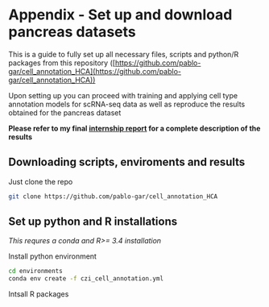 # Appendix - Set up and download pancreas datasets
This is a guide to fully set up all necessary files, scripts and python/R packages from this repository ([https://github.com/pablo-gar/cell_annotation_HCA](https://github.com/pablo-gar/cell_annotation_HCA))

Upon setting up you can proceed with training and applying cell type annotation models for scRNA-seq data as well as reproduce the results obtained for the pancreas dataset

**Please refer to my final [internship report](https://docs.google.com/document/d/1tpxBt77FsQdK-G5lwYVyPz2CBeBTTi_TNJt99cmH7bA/edit?usp=sharing) for a complete description of the results**

## Downloading scripts, enviroments and results
Just clone the repo

```bash
git clone https://github.com/pablo-gar/cell_annotation_HCA
```

## Set up python and R installations
*This requres a conda and R>= 3.4 installation*

Install python environment

```bash
cd environments
conda env create -f czi_cell_annotation.yml
```

Intsall R packages

```bash
